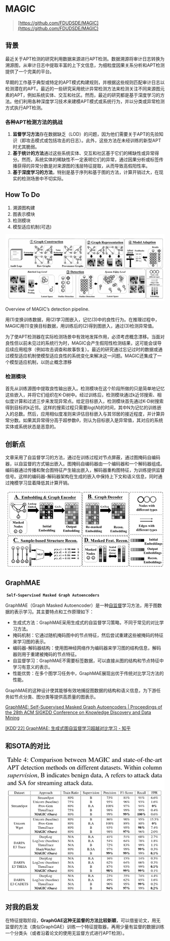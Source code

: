 # MAGIC

> [https://github.com/FDUDSDE/MAGIC](https://github.com/FDUDSDE/MAGIC)

## 背景

最近关于APT检测的研究利用数据来源进行APT检测。数据溯源将审计日志转换为溯源图，从审计日志中提取丰富的上下文信息，为细粒度因果关系分析和APT检测提供了一个完美的平台。

早期的工作基于典型或特定的APT模式构建规则，并根据这些规则匹配审计日志以检测潜在的APT。最近的一些研究采用统计异常检测方法来检测关注不同来源图元素的APT，例如系统实体、交互和社区。然而，最近的研究都是基于深度学习的方法。他们利用各种深度学习技术来建模APT模式或系统行为，并以分类或异常检测方式执行APT检测。

### 各种APT检测方法的挑战

1. **监督学习方法**存在数据缺乏（LOD）的问题，因为他们需要关于APT的先验知识（即攻击模式或包括攻击的日志）。此外，这些方法在未经训练的新型APT时尤其脆弱。
2. **基于统计的方法**通过这些系统实体、交互和社区基于它们的稀缺性或异常得分。然而，系统实体的稀缺性不一定表明它们的异常，通过因果分析或标签传播获得的异常分数是对来源图的浅层特征提取，从而导致高假阳性率。
3. **基于深度学习的方法**，特别是基于序列和基于图的方法，计算开销过大，在现实的检测场景中不切实际。

## How To Do

1. 溯源图构建
2. 图表示模块
3. 检测模块
4. 模型适应机制(可选)

![Overview of MAGIC’s detection pipeline.](image.png)

Overview of MAGIC’s detection pipeline.

用(1)变换训练数据，用(2)学习图嵌入，记忆(3)中的良性行为。在推理过程中，MAGIC用(1)变换目标数据，用训练后的(2)得到图嵌入，通过(3)检测异常值。

为了使APT检测器在实际检测场景中有效地发挥作用，必须考虑概念漂移。当面对良性但以前未见过的系统行为时，MAGIC会产生假阳性检测结果，这可能会误导后续应用程序（例如攻击调查和故事恢复）。最近的研究通过忘记过时的数据或通过模型适应机制使模型适应良性的系统变化来解决这一问题。MAGIC还集成了一个模型适应机制，以防止概念漂移

### 检测模块

首先从训练源图中提取良性输出嵌入。检测模块在这个阶段所做的只是简单地记忆这些嵌入，并将它们组织在K-D树中。经过训练后，检测模块通过k近邻搜索、相似度计算和过滤三步来发现异常点。给定目标嵌入，检测模块首先通过K-D树搜索得到目标的k近邻。这样的搜索过程只需要$log(N)$的时间，其中N为记忆的训练嵌入的总数。然后，应用相似度准则来评估目标嵌入与其邻居的接近程度，并计算异常分数。如果其异常得分高于超参数$\theta$，则认为目标嵌入是异常值，其对应的系统实体或系统状态是恶意的。

## 创新点

文章采用了自监督学习的方法，通过在训练过程对节点屏蔽，通过图掩码自编码器，以自监督的方式输出嵌入。图掩码自编码器由一个编码器和一个解码器组成。编码器通过传播和聚合图特征产生输出嵌入，解码器重构图特征，为训练提供监督信号。这样的编码器-解码器架构在生成的嵌入中保持上下文和语义信息，同时通过掩模学习显着降低其计算开销。

![image.png](image%201.png)

## GraphMAE

 **`Self-Supervised Masked Graph Autoencoders`** 

GraphMAE（Graph Masked Autoencoder）是一种[自监督](https://www.notion.so/Machine-learning-a4a1a6d23d724953843eb0a500cf95ba?pvs=21)学习方法，用于图数据的表示学习。其主要特点和工作原理如下：

- 生成式方法：GraphMAE采用生成式的自监督学习策略，不同于常见的对比学习方法。
- 掩码机制：它通过随机掩码图中的节点特征，然后尝试重建这些被掩码的特征来学习图的表示。
- 编码器-解码器结构：使用图神经网络作为编码器来学习图的结构信息，解码器则用于重建被掩码的节点特征。
- 自监督学习：GraphMAE不需要标签数据，可以直接从图的结构和节点特征中学习有意义的表示。
- 性能优势：在多个图学习任务中，GraphMAE展现出优于传统对比学习方法的性能。

GraphMAE的这种设计使其能够有效地捕捉图数据的结构和语义信息，为下游任务如节点分类、图分类等提供高质量的图表示。

[GraphMAE: Self-Supervised Masked Graph Autoencoders | Proceedings of the 28th ACM SIGKDD Conference on Knowledge Discovery and Data Mining](https://dl.acm.org/doi/abs/10.1145/3534678.3539321)

[[KDD'22] GraphMAE: 生成式图自监督学习超越对比学习 - 知乎](https://zhuanlan.zhihu.com/p/520389049)

## 和SOTA的对比

![image.png](image%202.png)

## 对我的启发

在特征提取阶段，**GraphGAE这种无监督的方法比较新颖**，可以借鉴论文，用无监督的方法（类似GraphGAE）训练一个特征提取器，再用少量有监督的数据训练一个分类头（或者沿着论文的使用无监督方式进行APT检测）。